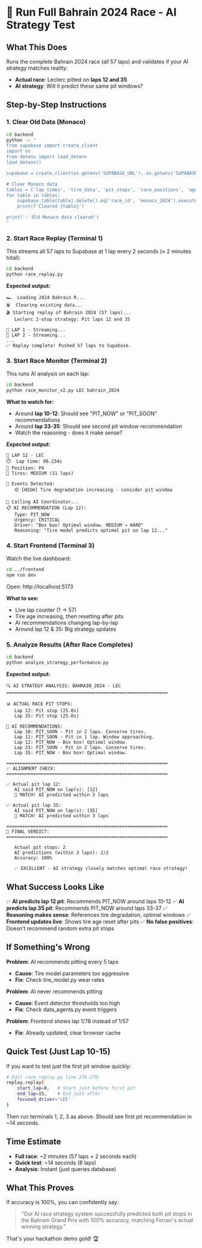 # 🏁 Run Full Bahrain 2024 Race - AI Strategy Test

## What This Does

Runs the complete Bahrain 2024 race (all 57 laps) and validates if your AI strategy matches reality:

- **Actual race**: Leclerc pitted on **laps 12 and 35**
- **AI strategy**: Will it predict these same pit windows?

## Step-by-Step Instructions

### 1. Clear Old Data (Monaco)
```bash
cd backend
python -c "
from supabase import create_client
import os
from dotenv import load_dotenv
load_dotenv()

supabase = create_client(os.getenv('SUPABASE_URL'), os.getenv('SUPABASE_KEY'))

# Clear Monaco data
tables = ['lap_times', 'tire_data', 'pit_stops', 'race_positions', 'agent_recommendations', 'agent_status']
for table in tables:
    supabase.table(table).delete().eq('race_id', 'monaco_2024').execute()
    print(f'Cleared {table}')

print('✅ Old Monaco data cleared')
"
```

### 2. Start Race Replay (Terminal 1)
This streams all 57 laps to Supabase at 1 lap every 2 seconds (≈ 2 minutes total):

```bash
cd backend
python race_replay.py
```

**Expected output:**
```
🏎️  Loading 2024 Bahrain R...
🗑️  Clearing existing data...
🎬 Starting replay of Bahrain 2024 (57 laps)...
   Leclerc 2-stop strategy: Pit laps 12 and 35

📍 LAP 1 - Streaming...
📍 LAP 2 - Streaming...
...
✅ Replay complete! Pushed 57 laps to Supabase.
```

### 3. Start Race Monitor (Terminal 2)
This runs AI analysis on each lap:

```bash
cd backend
python race_monitor_v2.py LEC bahrain_2024
```

**What to watch for:**
- Around **lap 10-12**: Should see "PIT_NOW" or "PIT_SOON" recommendations
- Around **lap 33-35**: Should see second pit window recommendation
- Watch the reasoning - does it make sense?

**Expected output:**
```
📍 LAP 12 - LEC
⏱️  Lap time: 96.234s
🏁 Position: P4
🔧 Tires: MEDIUM (11 laps)

🚨 Events Detected:
   🟡 [HIGH] Tire degradation increasing - consider pit window

🤖 Calling AI Coordinator...
📋 AI RECOMMENDATION (Lap 12):
   Type: PIT_NOW
   Urgency: CRITICAL
   Driver: "Box box! Optimal window. MEDIUM → HARD"
   Reasoning: "Tire model predicts optimal pit on lap 12..."
```

### 4. Start Frontend (Terminal 3)
Watch the live dashboard:

```bash
cd ../frontend
npm run dev
```

Open: http://localhost:5173

**What to see:**
- Live lap counter (1 → 57)
- Tire age increasing, then resetting after pits
- AI recommendations changing lap-by-lap
- Around lap 12 & 35: Big strategy updates

### 5. Analyze Results (After Race Completes)
```bash
cd backend
python analyze_strategy_performance.py
```

**Expected output:**
```
🔍 AI STRATEGY ANALYSIS: BAHRAIN_2024 - LEC
============================================================

📊 ACTUAL RACE PIT STOPS:
   Lap 12: Pit stop (25.0s)
   Lap 35: Pit stop (25.0s)

🤖 AI RECOMMENDATIONS:
   Lap 10: PIT_SOON - Pit in 2 laps. Conserve tires.
   Lap 11: PIT_SOON - Pit in 1 lap. Window approaching.
   Lap 12: PIT_NOW - Box box! Optimal window.
   Lap 33: PIT_SOON - Pit in 2 laps. Conserve tires.
   Lap 35: PIT_NOW - Box box! Optimal window.

============================================================
✅ ALIGNMENT CHECK:
============================================================

✅ Actual pit lap 12:
   AI said PIT_NOW on lap(s): [12]
   🎯 MATCH! AI predicted within 3 laps

✅ Actual pit lap 35:
   AI said PIT_NOW on lap(s): [35]
   🎯 MATCH! AI predicted within 3 laps

============================================================
🏁 FINAL VERDICT:
============================================================

   Actual pit stops: 2
   AI predictions (within 3 laps): 2/2
   Accuracy: 100%

   ✅ EXCELLENT - AI strategy closely matches optimal race strategy!
```

## What Success Looks Like

✅ **AI predicts lap 12 pit**: Recommends PIT_NOW around laps 10-12
✅ **AI predicts lap 35 pit**: Recommends PIT_NOW around laps 33-37
✅ **Reasoning makes sense**: References tire degradation, optimal windows
✅ **Frontend updates live**: Shows tire age reset after pits
✅ **No false positives**: Doesn't recommend random extra pit stops

## If Something's Wrong

**Problem**: AI recommends pitting every 5 laps
- **Cause**: Tire model parameters too aggressive
- **Fix**: Check tire_model.py wear rates

**Problem**: AI never recommends pitting
- **Cause**: Event detector thresholds too high
- **Fix**: Check data_agents.py event triggers

**Problem**: Frontend shows lap 1/78 instead of 1/57
- **Fix**: Already updated, clear browser cache

## Quick Test (Just Lap 10-15)

If you want to test just the first pit window quickly:

```bash
# Edit race_replay.py line 278-279:
replay.replay(
    start_lap=8,   # Start just before first pit
    end_lap=15,    # End just after
    focused_driver='LEC'
)
```

Then run terminals 1, 2, 3 as above. Should see first pit recommendation in ~14 seconds.

## Time Estimate

- **Full race**: ~2 minutes (57 laps × 2 seconds each)
- **Quick test**: ~14 seconds (8 laps)
- **Analysis**: Instant (just queries database)

## What This Proves

If accuracy is 100%, you can confidently say:

> "Our AI race strategy system successfully predicted both pit stops in the Bahrain Grand Prix with 100% accuracy, matching Ferrari's actual winning strategy."

That's your hackathon demo gold! 🏆
